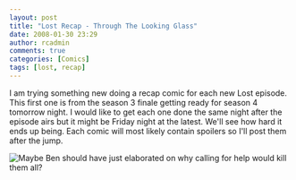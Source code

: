 ```yaml
---
layout: post
title: "Lost Recap - Through The Looking Glass"
date: 2008-01-30 23:29
author: rcadmin
comments: true
categories: [Comics]
tags: [lost, recap]
---
```

I am trying something new doing a recap comic for each new Lost episode. This first one is from the season 3 finale getting ready for season 4 tomorrow night. I would like to get each one done the same night after the episode airs but it might be Friday night at the latest. We'll see how hard it ends up being. Each comic will most likely contain spoilers so I'll post them after the jump.

<!--more-->

<img src='http://dl.bitsmack.com/uploads/2008/01/20080124.jpg' title='Maybe Ben should have just elaborated on why calling for help would kill them all?' />
